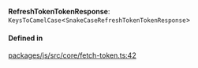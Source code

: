 **RefreshTokenTokenResponse**: `KeysToCamelCase`<`SnakeCaseRefreshTokenTokenResponse`\>

#### Defined in

[packages/js/src/core/fetch-token.ts:42](https://github.com/logto-io/js/blob/5254dee/packages/js/src/core/fetch-token.ts#L42)
